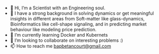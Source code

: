 - 👋 Hi, I’m a Scientist with an Engineering soul.  
- 👀 I have a strong background in solving dynamics or get meaningful insights in different areas from Soft-matter like glass-dynamics, Bioinformatics like cell-shape signaling, and in predicting market behaviour like modeling price prediction.  
- 🌱 I’m currently learning Docker and Kubernets
- 💞️ I’m looking to collaborate on interesting problems :)
- 📫 How to reach me bapbetancourt@gmail.com
